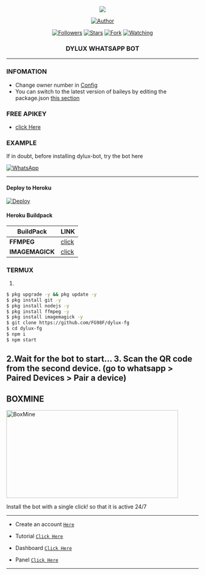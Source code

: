 
<p align="center"> 
<img src="https://telegra.ph/file/12e386ac6247868c95ae9.jpg" />
<p/>
<p align="center">
<a href="https://github.com/FG98F"><img title="Author" src="https://img.shields.io/badge/DyLux Bot-black?style=for-the-badge&logo=whatsApp"></a>
<p/>
<p align="center">
<a href="https://github.com/Khalid-niccur?tab=followers"><img title="Followers" src="https://img.shields.io/github/followers/FG98F?label=Followers&style=social"></a>
<a href="https://github.com/Khalid-niccur/DYLUX-BOT/stargazers/"><img title="Stars" src="https://img.shields.io/github/stars/FG98F/DYLUX-BOT?&style=social"></a>
<a href="https://github.com/Khalid-niccur/DYLUX-BOT/network/members"><img title="Fork" src="https://img.shields.io/github/forks/FG98F/DYLUX-BOT?style=social"></a>
<a href="https://github.com/Khalid-niccur/DYLUX-BOT/watchers"><img title="Watching" src="https://img.shields.io/github/watchers/FG98F/DYLUX-BOT?label=Watching&style=social"></a>
</p>



<h3 align="center">DYLUX WHATSAPP BOT</h3>

***
### **INFOMATION**
- Change owner number in [Config](https://github.com/Khalid-niccur/DYLUX-BOT/blob/main/config.js#L6)
- You can switch to the latest version of baileys by editing the package.json [this section](https://github.com/Khalid-niccur/DYLUX-BOT/blob/main/package.json#L42)

### **FREE APIKEY**
-  [click Here](https://api-fgmods.ddns.net)

### **EXAMPLE**
If in doubt, before installing dylux-bot, try the bot here

[![WhatsApp](https://img.shields.io/badge/DyLux-25D366?style=for-the-badge&logo=whatsapp&logoColor=white)](https://instabio.cc/fg98ff) 

***

#### Deploy to Heroku
[![Deploy](https://www.herokucdn.com/deploy/button.svg)](https://heroku.com/deploy?template=https://github.com/FG98F/dylux-fg)

#### Heroku Buildpack
| BuildPack | LINK |
|--------|--------|
| **FFMPEG** |[click](https://github.com/jonathanong/heroku-buildpack-ffmpeg-latest) |
| **IMAGEMAGICK** | [click](https://github.com/DuckyTeam/heroku-buildpack-imagemagick) |

### TERMUX
1. 
```sh
$ pkg upgrade -y && pkg update -y
$ pkg install git -y
$ pkg install nodejs -y
$ pkg install ffmpeg -y
$ pkg install imagemagick -y
$ git clone https://github.com/FG98F/dylux-fg
$ cd dylux-fg
$ npm i 
$ npm start
```
2.Wait for the bot to start...
3. Scan the QR code from the second device. (go to whatsapp > Paired Devices > Pair a device)
---------


## BOXMINE

<a href="https://dash.boxmineworld.com/register?ref=Mb0BN5ny"><img src="https://k.top4top.io/p_2413wh2bh0.jpg" width="450" height="230" alt="BoxMine"/></a>

Install the bot with a single click! so that it is active 24/7

---------
* Create an account [`Here`](https://dash.boxmineworld.com/register?ref=Mb0BN5ny)
* Tutorial [`Click Here`](https://youtu.be/xFqjKN1Qt80)

* Dashboard [`Click Here`](https://dash.boxmineworld.com)
* Panel [`Click Here`](https://panel.boxmineworld.com/)

---------

